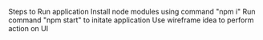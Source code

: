 Steps to Run application
Install node modules using command "npm i"
Run command "npm start" to initate application
Use wireframe idea to perform action on UI
